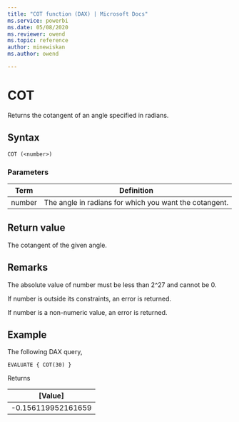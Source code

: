 ```yaml
---
title: "COT function (DAX) | Microsoft Docs"
ms.service: powerbi 
ms.date: 05/08/2020
ms.reviewer: owend
ms.topic: reference
author: minewiskan
ms.author: owend

---
```

# COT

Returns the cotangent of an angle specified in radians.  
  
## Syntax  
  
```dax
COT (<number>)
```
  
### Parameters
  
|Term|Definition|  
|--------|--------------|  
|number|The angle in radians for which you want the cotangent.|  
  
## Return value

The cotangent of the given angle.  
  
## Remarks

The absolute value of number must be less than 2^27 and cannot be 0.

If number is outside its constraints, an error is returned.

If number is a non-numeric value, an error is returned.

## Example  
  
The following DAX query,
  
```dax
EVALUATE { COT(30) }
```

Returns

|[Value] |
|---------|
|-0.156119952161659    |
  
